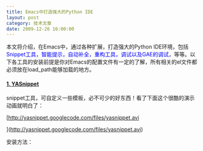```yaml
---
title: Emacs中打造强大的Python IDE
layout: post
category: 技术文章
date: 2009-12-26 16:00:00
---
```


本文将介绍，在Emacs中，通过各种扩展，打造强大的Python IDE环境，包括<span style="color: #0000ff;">Snippet工具，智能提示，自动补全，重构工具，调试以及GAE的调试</span>，等等。以下各工具的安装前提是你对Emacs的配置文件有一定的了解，所有相关的el文件都必须放在load_path能够加载的地方。

#### <span>[1. YASnippet](http://code.google.com/p/yasnippet/) </span>

snippet工具，可自定义一些模板，必不可少的好东西！看了下面这个很酷的演示动画就明白了：
  
[http://yasnippet.googlecode.com/files/yasnippet.avi

](http://yasnippet.googlecode.com/files/yasnippet.avi)

安装方法：

<div class="cnblogs_code"><div><!--

Code highlighting produced by Actipro CodeHighlighter (freeware)
http://www.CodeHighlighter.com/

--><span style="color: #000000;">(</span><span style="color: #0000ff;">require</span><span style="color: #000000;">&nbsp;</span><span style="color: #000000; font-weight: bold;">'</span><span style="color: #000000; font-weight: bold;">yasnippet)
(yas/initialize)
(yas/load-directory&nbsp;"~/.emacs.d/plugins/yasnippet-0.6.1c/snippets")</span></div></div>

#### [
2. AutoComplete](http://www.emacswiki.org/emacs/AutoComplete)

自动完成工具，会像VS里一样，弹出一个列表框让你去选择。

![](http://www.emacswiki.org/pics/static/AutoCompleteScreenshot.png)'

安装方法：
<div class="cnblogs_code" onclick="cnblogs_code_show('af09c201-90fc-4bbd-95f8-878f5b7405e9')">![](http://images.cnblogs.com/OutliningIndicators/ContractedBlock.gif)<div id="cnblogs_code_open_af09c201-90fc-4bbd-95f8-878f5b7405e9"><div><!--

Code highlighting produced by Actipro CodeHighlighter (freeware)
http://www.CodeHighlighter.com/

--><span style="color: #000000;">(</span><span style="color: #0000ff;">require</span><span style="color: #000000;">&nbsp;</span><span style="color: #000000; font-weight: bold;">'</span><span style="color: #000000; font-weight: bold;">auto-complete)
(require&nbsp;</span><span style="color: #000000; font-weight: bold;">'</span><span style="color: #000000;">auto</span><span style="color: #000000;">-</span><span style="color: #000000;">complete</span><span style="color: #000000;">-</span><span style="color: #000000;">config)
(global</span><span style="color: #000000;">-</span><span style="color: #000000;">auto</span><span style="color: #000000;">-</span><span style="color: #000000;">complete</span><span style="color: #000000;">-</span><span style="color: #000000;">mode&nbsp;t)
(setq</span><span style="color: #000000;">-</span><span style="color: #000000;">default&nbsp;ac</span><span style="color: #000000;">-</span><span style="color: #000000;">sources&nbsp;</span><span style="color: #000000; font-weight: bold;">'</span><span style="color: #000000; font-weight: bold;">(ac-source-words-in-same-mode-buffers))
(add-hook&nbsp;</span><span style="color: #000000; font-weight: bold;">'</span><span style="color: #000000;">emacs</span><span style="color: #000000;">-</span><span style="color: #000000;">lisp</span><span style="color: #000000;">-</span><span style="color: #000000;">mode</span><span style="color: #000000;">-</span><span style="color: #000000;">hook&nbsp;(lambda&nbsp;()&nbsp;(add</span><span style="color: #000000;">-</span><span style="color: #000000;">to</span><span style="color: #000000;">-</span><span style="color: #000000;">list&nbsp;</span><span style="color: #000000; font-weight: bold;">'</span><span style="color: #000000; font-weight: bold;">ac-sources&nbsp;</span><span style="color: #000000; font-weight: bold;">'</span><span style="color: #000000;">ac</span><span style="color: #000000;">-</span><span style="color: #000000;">source</span><span style="color: #000000;">-</span><span style="color: #000000;">symbols)))
(add</span><span style="color: #000000;">-</span><span style="color: #000000;">hook&nbsp;</span><span style="color: #000000; font-weight: bold;">'</span><span style="color: #000000; font-weight: bold;">auto-complete-mode-hook&nbsp;(lambda&nbsp;()&nbsp;(add-to-list&nbsp;</span><span style="color: #000000; font-weight: bold;">'</span><span style="color: #000000;">ac</span><span style="color: #000000;">-</span><span style="color: #000000;">sources&nbsp;</span><span style="color: #000000; font-weight: bold;">'</span><span style="color: #000000; font-weight: bold;">ac-source-filename)))
(set-face-background&nbsp;</span><span style="color: #000000; font-weight: bold;">'</span><span style="color: #000000;">ac</span><span style="color: #000000;">-</span><span style="color: #000000;">candidate</span><span style="color: #000000;">-</span><span style="color: #000000;">face&nbsp;</span><span style="color: #000000; font-weight: bold;">"</span><span style="color: #000000; font-weight: bold;">lightgray</span><span style="color: #000000; font-weight: bold;">"</span><span style="color: #000000;">)
(set</span><span style="color: #000000;">-</span><span style="color: #000000;">face</span><span style="color: #000000;">-</span><span style="color: #000000;">underline&nbsp;</span><span style="color: #000000; font-weight: bold;">'</span><span style="color: #000000; font-weight: bold;">ac-candidate-face&nbsp;"darkgray")
(set-face-background&nbsp;</span><span style="color: #000000; font-weight: bold;">'</span><span style="color: #000000;">ac</span><span style="color: #000000;">-</span><span style="color: #000000;">selection</span><span style="color: #000000;">-</span><span style="color: #000000;">face&nbsp;</span><span style="color: #000000; font-weight: bold;">"</span><span style="color: #000000; font-weight: bold;">steelblue</span><span style="color: #000000; font-weight: bold;">"</span><span style="color: #000000;">) ;;; </span>**<span style="color: #008000;">设置比上面截图中更好看的背景颜色</span>**<span style="color: #000000;">
(define</span><span style="color: #000000;">-</span><span style="color: #000000;">key&nbsp;ac</span><span style="color: #000000;">-</span><span style="color: #000000;">completing</span><span style="color: #000000;">-</span><span style="color: #0000ff;">map</span><span style="color: #000000;">&nbsp;</span><span style="color: #000000; font-weight: bold;">"</span><span style="color: #000000; font-weight: bold;">\M-n</span><span style="color: #000000; font-weight: bold;">"</span><span style="color: #000000;">&nbsp;</span><span style="color: #000000; font-weight: bold;">'</span><span style="color: #000000; font-weight: bold;">ac-next)&nbsp;&nbsp;;;;&nbsp;</span><span style="color: #008000; font-weight: bold;">列表中通过按M-n来向下移动</span><span style="color: #000000; font-weight: bold;">
(define-key&nbsp;ac-completing-map&nbsp;"\M-p"&nbsp;</span><span style="color: #000000; font-weight: bold;">'</span><span style="color: #000000;">ac</span><span style="color: #000000;">-</span><span style="color: #000000;">previous)
(setq&nbsp;ac</span><span style="color: #000000;">-</span><span style="color: #000000;">auto</span><span style="color: #000000;">-</span><span style="color: #000000;">start&nbsp;</span><span style="color: #800000;">2</span><span style="color: #000000;">)
(setq&nbsp;ac</span><span style="color: #000000;">-</span><span style="color: #000000;">dwim&nbsp;t)
(define</span><span style="color: #000000;">-</span><span style="color: #000000;">key&nbsp;ac</span><span style="color: #000000;">-</span><span style="color: #000000;">mode</span><span style="color: #000000;">-</span><span style="color: #0000ff;">map</span><span style="color: #000000;">&nbsp;(kbd&nbsp;</span><span style="color: #000000; font-weight: bold;">"</span><span style="color: #000000; font-weight: bold;">M-TAB</span><span style="color: #000000; font-weight: bold;">"</span><span style="color: #000000;">)&nbsp;</span><span style="color: #000000; font-weight: bold;">'</span><span style="color: #000000; font-weight: bold;">auto-complete)</span></div></div></div>

#### <span>[
3. Rope and Ropemacs](http://rope.sourceforge.net/ropemacs.html)     </span>

非常棒的重构工具，比如rename,move,extract method等等。还有非常好用的goto difinition(跳到定义)，show documents(显示文档)等等。安装Ropemacs前，必须先安装[rope](http://rope.sf.net/)和[pymacs](http://pymacs.progiciels-bpi.ca/pymacs.html) 。
  
[**rope**](http://rope.sf.net/)的安装方法：
<div class="cnblogs_code"><div><!--

Code highlighting produced by Actipro CodeHighlighter (freeware)
http://www.CodeHighlighter.com/

--><span style="color: #000000;">python&nbsp;setup.py install</span></div></div>
  
[**pymacs**](http://pymacs.progiciels-bpi.ca/pymacs.html)的安装方法：

<div class="cnblogs_code"><div><!--

Code highlighting produced by Actipro CodeHighlighter (freeware)
http://www.CodeHighlighter.com/

--><span style="color: #000000;">python&nbsp;setup.py&nbsp;install</span></div></div>

.emacs中：
<div class="cnblogs_code"><div><!--

Code highlighting produced by Actipro CodeHighlighter (freeware)
http://www.CodeHighlighter.com/

--><span style="color: #000000;">(autoload&nbsp;</span><span style="color: #000000; font-weight: bold;">'</span><span style="color: #000000; font-weight: bold;">pymacs-apply&nbsp;"pymacs")
(autoload&nbsp;</span><span style="color: #000000; font-weight: bold;">'</span><span style="color: #000000;">pymacs</span><span style="color: #000000;">-</span><span style="color: #000000;">call&nbsp;</span><span style="color: #000000; font-weight: bold;">"</span><span style="color: #000000; font-weight: bold;">pymacs</span><span style="color: #000000; font-weight: bold;">"</span><span style="color: #000000;">)
(autoload&nbsp;</span><span style="color: #000000; font-weight: bold;">'</span><span style="color: #000000; font-weight: bold;">pymacs-eval&nbsp;"pymacs"&nbsp;nil&nbsp;t)
(autoload&nbsp;</span><span style="color: #000000; font-weight: bold;">'</span><span style="color: #000000;">pymacs</span><span style="color: #000000;">-</span><span style="color: #0000ff;">exec</span><span style="color: #000000;">&nbsp;</span><span style="color: #000000; font-weight: bold;">"</span><span style="color: #000000; font-weight: bold;">pymacs</span><span style="color: #000000; font-weight: bold;">"</span><span style="color: #000000;">&nbsp;nil&nbsp;t)
(autoload&nbsp;</span><span style="color: #000000; font-weight: bold;">'</span><span style="color: #000000; font-weight: bold;">pymacs-load&nbsp;"pymacs"&nbsp;nil&nbsp;t)</span></div></div>

**[Ropmacs](http://rope.sourceforge.net/ropemacs.html)**的安装方法：

<div class="cnblogs_code"><div><!--

Code highlighting produced by Actipro CodeHighlighter (freeware)
http://www.CodeHighlighter.com/

--><span style="color: #000000;">python&nbsp;setup.py&nbsp;install</span></div></div>

.emacs中：

<div class="cnblogs_code"><div><!--

Code highlighting produced by Actipro CodeHighlighter (freeware)
http://www.CodeHighlighter.com/

--><span style="color: #000000;">(pymacs</span><span style="color: #000000;">-</span><span style="color: #000000;">load&nbsp;</span><span style="color: #000000; font-weight: bold;">"</span><span style="color: #000000; font-weight: bold;">ropemacs</span><span style="color: #000000; font-weight: bold;">"</span><span style="color: #000000;">&nbsp;</span><span style="color: #000000; font-weight: bold;">"</span><span style="color: #000000; font-weight: bold;">rope-</span><span style="color: #000000; font-weight: bold;">"</span><span style="color: #000000;">)
(setq&nbsp;ropemacs</span><span style="color: #000000;">-</span><span style="color: #000000;">enable</span><span style="color: #000000;">-</span><span style="color: #000000;">autoimport&nbsp;t)</span></div></div>

#### [
4. pycomplete](http://www.rwdev.eu/articles/emacspyeng)

一个更加强大的智能提示工具，比如，输入time.cl 然后按TAB键，会列出time模块所有cl开头的函数名。在调用函数时，还会在mini buffer中提示函数的参数类型。这个东西需要先安装pymacs。

安装方法：

1. 拷贝 [python-mode.el](http://www.rwdev.eu/python/pycomplete/python-mode.el) and [pycomplete.el](http://www.rwdev.eu/python/pycomplete/pycomplete.el) 到Emacs的load_path中。

2. 拷贝  [pycomplete.py](http://www.rwdev.eu/python/pycomplete/pycomplete.py) 到<cite>PYTHONPATH</cite> (比如： c:/<cite>python25/Lib/site-packages</cite>)

3. .emacs中添加：

<div class="cnblogs_code" onclick="cnblogs_code_show('b63ff589-0b0f-4325-8fd6-8790b097202d')">![](http://images.cnblogs.com/OutliningIndicators/ContractedBlock.gif)<div id="cnblogs_code_open_b63ff589-0b0f-4325-8fd6-8790b097202d"><div><!--

Code highlighting produced by Actipro CodeHighlighter (freeware)
http://www.CodeHighlighter.com/

--><span style="color: #000000;">(</span><span style="color: #0000ff;">require</span><span style="color: #000000;">&nbsp;</span><span style="color: #000000; font-weight: bold;">'</span><span style="color: #000000; font-weight: bold;">pycomplete)
(setq&nbsp;auto-mode-alist&nbsp;(cons&nbsp;</span><span style="color: #000000; font-weight: bold;">'</span><span style="color: #000000;">(</span><span style="color: #000000; font-weight: bold;">"</span><span style="color: #000000; font-weight: bold;">\\.py$</span><span style="color: #000000; font-weight: bold;">"</span><span style="color: #000000;">&nbsp;</span><span style="color: #000000;">.</span><span style="color: #000000;">&nbsp;python</span><span style="color: #000000;">-</span><span style="color: #000000;">mode)&nbsp;auto</span><span style="color: #000000;">-</span><span style="color: #000000;">mode</span><span style="color: #000000;">-</span><span style="color: #000000;">alist))
(autoload&nbsp;</span><span style="color: #000000; font-weight: bold;">'</span><span style="color: #000000; font-weight: bold;">python-mode&nbsp;"python-mode"&nbsp;"Python&nbsp;editing&nbsp;mode."&nbsp;t)
(setq&nbsp;interpreter-mode-alist(cons&nbsp;</span><span style="color: #000000; font-weight: bold;">'</span><span style="color: #000000;">(</span><span style="color: #000000; font-weight: bold;">"</span><span style="color: #000000; font-weight: bold;">python</span><span style="color: #000000; font-weight: bold;">"</span><span style="color: #000000;">&nbsp;</span><span style="color: #000000;">.</span><span style="color: #000000;">&nbsp;python</span><span style="color: #000000;">-</span><span style="color: #000000;">mode)
&nbsp;&nbsp;&nbsp;&nbsp;&nbsp;&nbsp;&nbsp;&nbsp;&nbsp;&nbsp;&nbsp;&nbsp;&nbsp;&nbsp;&nbsp;&nbsp;&nbsp;&nbsp;&nbsp;&nbsp;&nbsp;&nbsp;&nbsp;&nbsp;&nbsp;&nbsp;&nbsp;interpreter</span><span style="color: #000000;">-</span><span style="color: #000000;">mode</span><span style="color: #000000;">-</span><span style="color: #000000;">alist))</span></div></div></div>

#### 5. pdb调试

在Emacs中，通过M-x pdb可调出pdb对python代码进行调试。但是发现在Windows系统中，总进入不了调试模式。主要原因有：

1. windows中，找不到pdb.py位置。需自己制定pdb的路径。可以通过下面的方法设置pdb的路径：
<div class="cnblogs_code" onclick="cnblogs_code_show('5223831d-7326-4397-84e7-3797b11b65ec')">![](http://images.cnblogs.com/OutliningIndicators/ContractedBlock.gif)<div id="cnblogs_code_open_5223831d-7326-4397-84e7-3797b11b65ec"><div><!--

Code highlighting produced by Actipro CodeHighlighter (freeware)
http://www.CodeHighlighter.com/

--><span style="color: #000000;">;;&nbsp;pdb&nbsp;setup</span><span style="color: #000000;">,</span><span style="color: #000000;">&nbsp;note&nbsp;the&nbsp;python&nbsp;version
(setq&nbsp;pdb</span><span style="color: #000000;">-</span><span style="color: #000000;">path&nbsp;</span><span style="color: #000000; font-weight: bold;">'</span><span style="color: #000000; font-weight: bold;">c:/python25/Lib/pdb.py
&nbsp;&nbsp;&nbsp;&nbsp;&nbsp;&nbsp;&nbsp;gud-pdb-command-name&nbsp;(symbol-name&nbsp;pdb-path))
&nbsp;(defadvice&nbsp;pdb&nbsp;(before&nbsp;gud-query-cmdline&nbsp;activate)
&nbsp;&nbsp;&nbsp;"Provide&nbsp;a&nbsp;better&nbsp;default&nbsp;command&nbsp;line&nbsp;when&nbsp;called&nbsp;interactively."
&nbsp;&nbsp;&nbsp;(interactive
&nbsp;&nbsp;&nbsp;&nbsp;(list&nbsp;(gud-query-cmdline&nbsp;pdb-path
&nbsp;&nbsp;&nbsp;&nbsp;&nbsp;&nbsp;&nbsp;&nbsp;&nbsp;&nbsp;&nbsp;&nbsp;&nbsp;&nbsp;&nbsp;&nbsp;&nbsp;(file-name-nondirectory&nbsp;buffer-file-name)))))</span></div></div></div>

2. windows中，调用pdb时，未使用<span style="color: red;">python -i</span> 参数。 

针对上面两个问题，我的解决办法是，不设置pdb具体路径，M-x pdb 回车后，出现下面命令:
<div class="cnblogs_code"><div><!--

Code highlighting produced by Actipro CodeHighlighter (freeware)
http://www.CodeHighlighter.com/

--><span style="color: #000000;">Run&nbsp;pdb&nbsp;(like&nbsp;this):&nbsp;pdb&nbsp;</span></div></div>

然后手动修改一下：

<div class="cnblogs_code"><div><!--

Code highlighting produced by Actipro CodeHighlighter (freeware)
http://www.CodeHighlighter.com/

--><span style="color: #000000;">Run&nbsp;pdb&nbsp;(like&nbsp;this):&nbsp;</span><span style="color: red;">python&nbsp;</span><span style="color: red;">-</span><span style="color: red;">i&nbsp;</span><span style="color: red;">-</span><span style="color: red;">m</span><span style="color: #000000;">&nbsp;pdb&nbsp;test.py</span></div></div>

这样就搞定了。

#### 6. 如何调试GAE程序

GAE是一个Web应用，需要跨线程进行调试，而pdb本身对线程调试支持不好。使用pdb进行线程调试时，只有在需要调试的地方插入下面代码：
<div class="cnblogs_code"><div><!--

Code highlighting produced by Actipro CodeHighlighter (freeware)
http://www.CodeHighlighter.com/

--><span style="color: #0000ff;">import</span><span style="color: #000000;">&nbsp;pdb
pdb.set_trace()</span></div></div>

然后直接运行被调试代码，而不是通过python pdb来执行，就可以多线程代码进行调试了。

但是Google App Engine这样的Web应用，使用这个方法还是不能调试，和stdin和stdout有关，最后找到一个很好的解决方法：
<div class="cnblogs_code"><div><!--

Code highlighting produced by Actipro CodeHighlighter (freeware)
http://www.CodeHighlighter.com/

--><span style="color: #0000ff;">def</span><span style="color: #000000;">&nbsp;set_trace():
&nbsp;&nbsp;&nbsp;&nbsp;</span><span style="color: #0000ff;">import</span><span style="color: #000000;">&nbsp;pdb,&nbsp;sys
&nbsp;&nbsp;&nbsp;&nbsp;debugger&nbsp;</span><span style="color: #000000;">=</span><span style="color: #000000;">&nbsp;pdb.Pdb(stdin</span><span style="color: #000000;">=</span><span style="color: #000000;">sys.</span><span style="color: #800080;">__stdin__</span><span style="color: #000000;">,
&nbsp;&nbsp;&nbsp;&nbsp;&nbsp;&nbsp;&nbsp;&nbsp;stdout</span><span style="color: #000000;">=</span><span style="color: #000000;">sys.</span><span style="color: #800080;">__stdout__</span><span style="color: #000000;">)
&nbsp;&nbsp;&nbsp;&nbsp;debugger.set_trace(sys._getframe().f_back)</span></div></div>

在任何需要调试的地方，调用上面的set_trace()函数。

<span style="color: #0000ff;">如果你还有更好玩的东西，一定要告诉我！</span>

参考文档：
  
[http://www.emacswiki.org/emacs/PythonMode](http://www.emacswiki.org/emacs/PythonMode)
  
[http://www.enigmacurry.com/2008/05/09/emacs-as-a-powerful-python-ide/](http://www.enigmacurry.com/2008/05/09/emacs-as-a-powerful-python-ide/)&nbsp;
  
[http://jjinux.blogspot.com/2008/05/python-debugging-google-app-engine-apps.html&nbsp;](http://jjinux.blogspot.com/2008/05/python-debugging-google-app-engine-apps.html)
